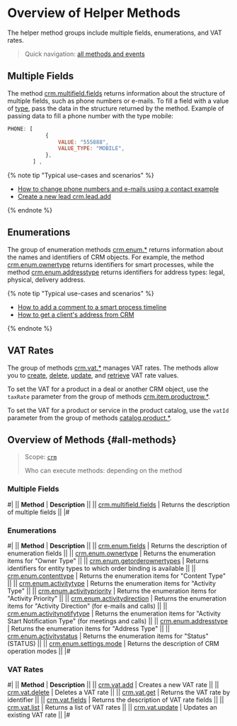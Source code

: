 # Overview of Helper Methods

The helper method groups include multiple fields, enumerations, and VAT rates.

> Quick navigation: [all methods and events](#all-methods)

## Multiple Fields

The method [crm.multifield.fields](./multifield/crm-multifield-fields.md) returns information about the structure of multiple fields, such as phone numbers or e-mails. To fill a field with a value of [type](../data-types.md#crm_multifield), pass the data in the structure returned by the method. 
Example of passing data to fill a phone number with the type mobile:

```js
PHONE: [
            { 
                VALUE: "555888",
                VALUE_TYPE: "MOBILE",
            },
        ] ,
```

{% note tip "Typical use-cases and scenarios" %}

- [How to change phone numbers and e-mails using a contact example](../../../tutorials/crm/how-to-edit-crm-objects/how-to-change-email-or-phone.md)
- [Create a new lead crm.lead.add](../leads/crm-lead-add.md)

{% endnote %}

## Enumerations

The group of enumeration methods [crm.enum.*](./enum/index.md) returns information about the names and identifiers of CRM objects. For example, the method [crm.enum.ownertype](./enum/crm-enum-owner-type.md) returns identifiers for smart processes, while the method [crm.enum.addresstype](./enum/crm-enum-address-type.md) returns identifiers for address types: legal, physical, delivery address.

{% note tip "Typical use-cases and scenarios" %}

- [How to add a comment to a smart process timeline](../../../tutorials/crm/how-to-add-crm-objects/how-to-add-comment-to-spa.md)
- [How to get a client's address from CRM](../../../tutorials/crm/how-to-get-lists/how-to-get-address.md)

{% endnote %}

## VAT Rates

The group of methods [crm.vat.*](./vat/index.md) manages VAT rates. The methods allow you to [create](./vat/crm-vat-add.md), [delete](./vat/crm-vat-delete.md), [update](./vat/crm-vat-update.md), and [retrieve](./vat/crm-vat-list.md) VAT rate values.

To set the VAT for a product in a deal or another CRM object, use the `taxRate` parameter from the group of methods [crm.item.productrow.*](../universal/product-rows/index.md).

To set the VAT for a product or service in the product catalog, use the `vatId` parameter from the group of methods [catalog.product.*](../../catalog/product/index.md).

## Overview of Methods {#all-methods}

> Scope: [`crm`](../../scopes/permissions.md)
>
> Who can execute methods: depending on the method

### Multiple Fields

#|
|| **Method** | **Description** ||
|| [crm.multifield.fields](./multifield/crm-multifield-fields.md) | Returns the description of multiple fields ||
|#

### Enumerations

#|
|| **Method** | **Description** ||
|| [crm.enum.fields](./enum/crm-enum-fields.md) | Returns the description of enumeration fields ||
|| [crm.enum.ownertype](./enum/crm-enum-owner-type.md) | Returns the enumeration items for "Owner Type" ||
|| [crm.enum.getorderownertypes](./enum/crm-enum-get-order-owner-types.md) | Returns identifiers for entity types to which order binding is available ||
|| [crm.enum.contenttype](./enum/crm-enum-content-type.md) | Returns the enumeration items for "Content Type" ||
|| [crm.enum.activitytype](./enum/crm-enum-activity-type.md) | Returns the enumeration items for "Activity Type" ||
|| [crm.enum.activitypriority](./enum/crm-enum-activity-priority.md) | Returns the enumeration items for "Activity Priority" ||
|| [crm.enum.activitydirection](./enum/crm-enum-activity-direction.md) | Returns the enumeration items for "Activity Direction" (for e-mails and calls) ||
|| [crm.enum.activitynotifytype](./enum/crm-enum-activity-notify-type.md) | Returns the enumeration items for "Activity Start Notification Type" (for meetings and calls) ||
|| [crm.enum.addresstype](./enum/crm-enum-address-type.md) | Returns the enumeration items for "Address Type" ||
|| [crm.enum.activitystatus](./enum/crm-enum-activity-status.md) | Returns the enumeration items for "Status" (STATUS) ||
|| [crm.enum.settings.mode](./enum/crm-enum-settings-mode.md) | Returns the description of CRM operation modes ||
|#

### VAT Rates

#|
|| **Method** | **Description** ||
|| [crm.vat.add](./vat/crm-vat-add.md) | Creates a new VAT rate ||
|| [crm.vat.delete](./vat/crm-vat-delete.md) | Deletes a VAT rate ||
|| [crm.vat.get](./vat/crm-vat-get.md) | Returns the VAT rate by identifier ||
|| [crm.vat.fields](./vat/crm-vat-fields.md) | Returns the description of VAT rate fields ||
|| [crm.vat.list](./vat/crm-vat-list.md) | Returns a list of VAT rates ||
|| [crm.vat.update](./vat/crm-vat-update.md) | Updates an existing VAT rate ||
|#